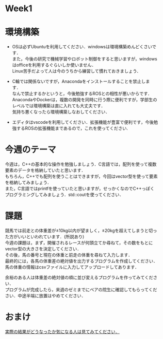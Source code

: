 # Week1
# 環境構築
- OSは必ずUbuntuを利用してください．windowsは環境構築めんどくさいです．<br> また，今後の研究で機械学習やロボット制御をすると思いますが，windowsはofficeを利用するぐらいしか使いません．<br> Linux苦手だよって人は今のうちから練習して慣れておきましょう．

- C輪では関係ないですが，Anacondaをインストールすることを禁止します．<br> なんで禁止するかというと，今後勉強するROSとの相性が悪いからです．<br> AnacondaやDockerは，複数の開発を同時に行う際に便利ですが，学部生のレベルでは環境構築は直に入れても大丈夫です．<br>気持ち悪くなったら環境構築しなおしてください．

- エディタはvscodeを利用してください．拡張機能が豊富で便利です，今後勉強するROSの拡張機能まであるので，これを使ってください.

# 今週のテーマ
今週は，C++の基本的な操作を勉強しましょう．C言語では，配列を使って複数要素のデータを格納していたと思います．<br> もちろん，C++でも配列を使うことはできますが，今回はvector型を使って要素を格納してみましょう．<br>
また，C言語ではprintfを使っていたと思いますが，せっかくなのでC++っぽくプログラミングしてみましょう．std::coutを使ってください．

# 課題
競馬では前走との体重差が±10kg以内が望ましく，±20kgを超えてしまうと切った方がいいといわれています．(所説あり)<br>
今週の課題は，まず，開催されるレースが何頭立てか尋ねて，その数をもとにvector型の大きさを決定してください．<br>
その後，馬の番号と現在の体重と前走の体重を尋ねて入力します．<br>
最終的には，各馬の体重差の絶対値を出力するプログラムを作成してください．<br>
馬の体重の情報はcsvファイルに入力してアップロードしてあります．<br>

余裕のある人は体重差の絶対値の順に並び変えるプログラムを作ってみてください．<br>
プログラムが完成したら，来週のゼミまでにペアの院生に確認してもらってください．中途半端に放置はやめてください．

# おまけ
[実際の結果がどうなったか気になる人は見てみてください．](https://www.youtube.com/watch?v=F4HYbBgtR0s)
